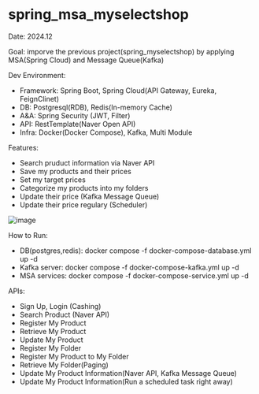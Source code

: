 # spring_msa_myselectshop

Date: 2024.12

Goal: imporve the previous project(spring_myselectshop) by applying MSA(Spring Cloud) and Message Queue(Kafka)

Dev Environment:
- Framework: Spring Boot, Spring Cloud(API Gateway, Eureka, FeignClinet)
- DB: Postgresql(RDB), Redis(In-memory Cache)
- A&A: Spring Security (JWT, Filter)
- API: RestTemplate(Naver Open API)
- Infra: Docker(Docker Compose), Kafka, Multi Module

Features:
- Search pruduct information via Naver API
- Save my products and their prices
- Set my target prices
- Categorize my products into my folders
- Update their price (Kafka Message Queue)
- Update their price regulary (Scheduler)

![image](https://github.com/user-attachments/assets/97afa0a1-55dd-45de-ac44-e4071c12baa0)

How to Run:
- DB(postgres,redis): docker compose -f docker-compose-database.yml up -d
- Kafka server: docker compose -f docker-compose-kafka.yml up -d
- MSA services: docker compose -f docker-compose-service.yml up -d

APIs:
- Sign Up, Login (Cashing)
- Search Product (Naver API)
- Register My Product
- Retrieve My Product
- Update My Product
- Register My Folder
- Register My Product to My Folder
- Retrieve My Folder(Paging)
- Update My Product Information(Naver API, Kafka Message Queue)
- Update My Product Information(Run a scheduled task right away)
